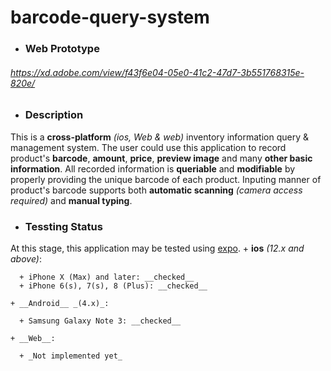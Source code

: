 # __barcode-query-system__

  + ### __Web Prototype__

  ###### <https://xd.adobe.com/view/f43f6e04-05e0-41c2-47d7-3b551768315e-820e/>


  + ### __Description__

  This is a __cross-platform__ _(ios, Web & web)_ inventory information query & management system. The user could use this application to record product's __barcode__, __amount__, __price__, __preview image__ and many __other basic information__. All recorded information is __queriable__ and __modifiable__ by properly providing the unique barcode of each product. Inputing manner of product's barcode supports both __automatic scanning__ _(camera access required)_ and __manual typing__.


  + ### __Tessting Status__

  At this stage, this application may be tested using [expo](https://expo.io).
    + __ios__ _(12.x and above)_:

      + iPhone X (Max) and later: __checked__
      + iPhone 6(s), 7(s), 8 (Plus): __checked__

    + __Android__ _(4.x)_:

      + Samsung Galaxy Note 3: __checked__

    + __Web__:

      + _Not implemented yet_
